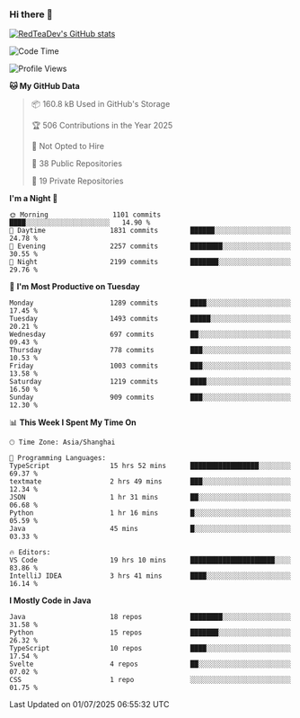 ### Hi there 👋

<!--
**RedTeaDev/RedTeaDev** is a ✨ _special_ ✨ repository because its `README.md` (this file) appears on your GitHub profile.

Here are some ideas to get you started:

- 🔭 I’m currently working on ...
- 🌱 I’m currently learning ...
- 👯 I’m looking to collaborate on ...
- 🤔 I’m looking for help with ...
- 💬 Ask me about ...
- 📫 How to reach me: ...
- 😄 Pronouns: ...
- ⚡ Fun fact: ...
-->

<!--
[![wakatime](https://wakatime.com/badge/user/6b101ed0-04c0-4490-9283-eb61f2efff96.svg)](https://wakatime.com/@6b101ed0-04c0-4490-9283-eb61f2efff96)
!-->

[![RedTeaDev's GitHub stats](https://github-readme-stats.vercel.app/api?username=RedTeaDev\&include_all_commits=true)](https://github.com/anuraghazra/github-readme-stats)
<!--
[![willianrod's wakatime stats](https://github-readme-stats.vercel.app/api/wakatime?username=RedTeaDev)](https://github.com/anuraghazra/github-readme-stats)
!-->
<!--START_SECTION:waka-->
![Code Time](http://img.shields.io/badge/Code%20Time-3%2C335%20hrs%2039%20mins-blue)

![Profile Views](http://img.shields.io/badge/Profile%20Views-0-blue)

**🐱 My GitHub Data** 

> 📦 160.8 kB Used in GitHub's Storage 
 > 
> 🏆 506 Contributions in the Year 2025
 > 
> 🚫 Not Opted to Hire
 > 
> 📜 38 Public Repositories 
 > 
> 🔑 19 Private Repositories 
 > 
**I'm a Night 🦉** 

```text
🌞 Morning                1101 commits        ████░░░░░░░░░░░░░░░░░░░░░   14.90 % 
🌆 Daytime                1831 commits        ██████░░░░░░░░░░░░░░░░░░░   24.78 % 
🌃 Evening                2257 commits        ████████░░░░░░░░░░░░░░░░░   30.55 % 
🌙 Night                  2199 commits        ███████░░░░░░░░░░░░░░░░░░   29.76 % 
```
📅 **I'm Most Productive on Tuesday** 

```text
Monday                   1289 commits        ████░░░░░░░░░░░░░░░░░░░░░   17.45 % 
Tuesday                  1493 commits        █████░░░░░░░░░░░░░░░░░░░░   20.21 % 
Wednesday                697 commits         ██░░░░░░░░░░░░░░░░░░░░░░░   09.43 % 
Thursday                 778 commits         ███░░░░░░░░░░░░░░░░░░░░░░   10.53 % 
Friday                   1003 commits        ███░░░░░░░░░░░░░░░░░░░░░░   13.58 % 
Saturday                 1219 commits        ████░░░░░░░░░░░░░░░░░░░░░   16.50 % 
Sunday                   909 commits         ███░░░░░░░░░░░░░░░░░░░░░░   12.30 % 
```


📊 **This Week I Spent My Time On** 

```text
🕑︎ Time Zone: Asia/Shanghai

💬 Programming Languages: 
TypeScript               15 hrs 52 mins      █████████████████░░░░░░░░   69.37 % 
textmate                 2 hrs 49 mins       ███░░░░░░░░░░░░░░░░░░░░░░   12.34 % 
JSON                     1 hr 31 mins        ██░░░░░░░░░░░░░░░░░░░░░░░   06.68 % 
Python                   1 hr 16 mins        █░░░░░░░░░░░░░░░░░░░░░░░░   05.59 % 
Java                     45 mins             █░░░░░░░░░░░░░░░░░░░░░░░░   03.33 % 

🔥 Editors: 
VS Code                  19 hrs 10 mins      █████████████████████░░░░   83.86 % 
IntelliJ IDEA            3 hrs 41 mins       ████░░░░░░░░░░░░░░░░░░░░░   16.14 % 
```

**I Mostly Code in Java** 

```text
Java                     18 repos            ████████░░░░░░░░░░░░░░░░░   31.58 % 
Python                   15 repos            ███████░░░░░░░░░░░░░░░░░░   26.32 % 
TypeScript               10 repos            ████░░░░░░░░░░░░░░░░░░░░░   17.54 % 
Svelte                   4 repos             ██░░░░░░░░░░░░░░░░░░░░░░░   07.02 % 
CSS                      1 repo              ░░░░░░░░░░░░░░░░░░░░░░░░░   01.75 % 
```




 Last Updated on 01/07/2025 06:55:32 UTC
<!--END_SECTION:waka-->


